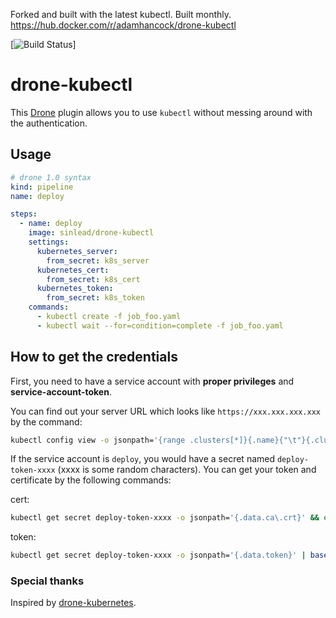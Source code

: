 Forked and built with the latest kubectl. Built monthly.
https://hub.docker.com/r/adamhancock/drone-kubectl

[![Build Status](https://drone.a9k.io/api/badges/adamhancock/drone-kubectl/status.svg)]

# drone-kubectl

This [Drone](https://drone.io/) plugin allows you to use `kubectl` without messing around with the authentication.

## Usage

```yaml
# drone 1.0 syntax
kind: pipeline
name: deploy

steps:
  - name: deploy
    image: sinlead/drone-kubectl
    settings:
      kubernetes_server:
        from_secret: k8s_server
      kubernetes_cert:
        from_secret: k8s_cert
      kubernetes_token:
        from_secret: k8s_token
    commands:
      - kubectl create -f job_foo.yaml
      - kubectl wait --for=condition=complete -f job_foo.yaml
```

## How to get the credentials

First, you need to have a service account with **proper privileges** and **service-account-token**.

You can find out your server URL which looks like `https://xxx.xxx.xxx.xxx` by the command:

```bash
kubectl config view -o jsonpath='{range .clusters[*]}{.name}{"\t"}{.cluster.server}{"\n"}{end}'
```

If the service account is `deploy`, you would have a secret named `deploy-token-xxxx` (xxxx is some random characters).
You can get your token and certificate by the following commands:

cert:

```bash
kubectl get secret deploy-token-xxxx -o jsonpath='{.data.ca\.crt}' && echo
```

token:

```bash
kubectl get secret deploy-token-xxxx -o jsonpath='{.data.token}' | base64 --decode && echo
```

### Special thanks

Inspired by [drone-kubernetes](https://github.com/honestbee/drone-kubernetes).
